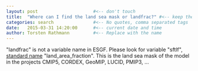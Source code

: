 ```yaml
---
layout: post                     #<-- don't touch
title:  "Where can I find the land sea mask or landfrac?" #<-- keep the quotes " ... "
categories: search               #<-- No quotes, comma separated tags
date:   2015-03-31 14:20:00      #<-- current date and time
author: Torsten Rathmann         #<-- Replace with the name
---
```


"landfrac" is not a variable name in ESGF. Please look for variable "sftlf", [standard name][CF] "land_area_fraction". This is the land sea mask of the model in the projects CMIP5, CORDEX, GeoMIP, LUCID, PMIP3, ...

[CF]: http://cfconventions.org/standard-names.html

